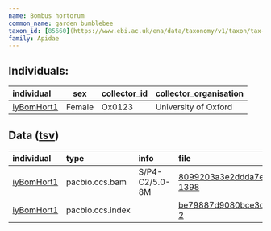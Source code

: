 ```yaml
---
name: Bombus hortorum
common_name: garden bumblebee
taxon_id: [85660](https://www.ebi.ac.uk/ena/data/taxonomy/v1/taxon/tax-id/85660)order: Hymenoptera
family: Apidae
---
```


## Individuals:

| individual | sex | collector_id | collector_organisation |
| :--------- | :-: | :----------- | :--------------------- |
| [iyBomHort1](iyBomHort1.md) | Female | Ox0123 | University of Oxford |

## Data ([tsv](Bombus_hortorum_data.tsv))

| individual | type | info | file |
| :--------- | :--- | :--- | :--- |
| [iyBomHort1](iyBomHort1.md) | pacbio.ccs.bam | S/P4-C2/5.0-8M | [8099203a3e2ddda7e75968c636b1eba9-1398](https://darwin.cog.sanger.ac.uk/insects/Bombus_hortorum/iyBomHort1/genomic_data/pacbio/m64097_200216_182130.ccs.bam) |
| [iyBomHort1](iyBomHort1.md) | pacbio.ccs.index |  | [be79887d9080bce3da711e8593bc1b39-2](https://darwin.cog.sanger.ac.uk/insects/Bombus_hortorum/iyBomHort1/genomic_data/pacbio/m64097_200216_182130.ccs.bam.pbi) |
